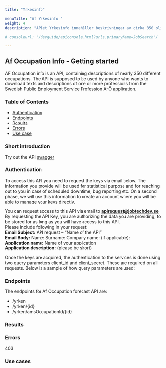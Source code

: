 ```yaml
---
title: "Yrkesinfo"

menuTitle: "Af Yrkesinfo "
weight: 4
description: "APIet Yrkesinfo innehåller beskrivningar av cirka 350 olika yrken. "
              
# consoleurl: "/devguide/apiconsole.html?urls.primaryName=JobSearch"/

---
```




## Af Occupation Info - Getting started



AF Occupation info is an API, containing descriptions of nearly 350 different occupations. 
The API is supposed to be used by anyone who wants to download texts and descriptions of one or more professions from the Swedish Public Employment Service Profession A-Ö application.

### Table of Contents
* [Authentication](#authentication)
* [Endpoints](#endpoints)
* [Results](#results)
* [Errors](#errors)
* [Use case](#use-cases)



### Short introduction


Try out the API [swagger](/docs/occupations/yrkesinfoswagger/)


 


### Authentication
To access this API you need to request the keys via email below. The information you provide will be used for statistical purpose and for reaching out to you in case of scheduled downtime, bug reporting etc. 
On a second phase, we will use this information to create an account where you will be able to manage your keys directly.  

You can request access to this API via email to **apirequest@jobtechdev.se**
By requesting the API Key, you are authorizing the data you are providing, to be stored for as long as you will have access to this API.  
Please include following in your request:  
**Email Subject:** API request – “Name of the API”  
**Email Body:** Name: Surname: Company name: (if applicable):  
**Application name:** Name of your application  
**Application description:** (please be short)    

Once the keys are acquired, the authentication to the services is done using two query parameters client_id and client_secret. 
These are required on all requests. Below is a sample of how query parameters are used:

### Endpoints
The endpoints for Af Occupation forecast API are:

* /yrken  
* /yrken/{id}
* /yrken/amsOccupationId/{id}





### Results




### Errors

403 

### Use cases





